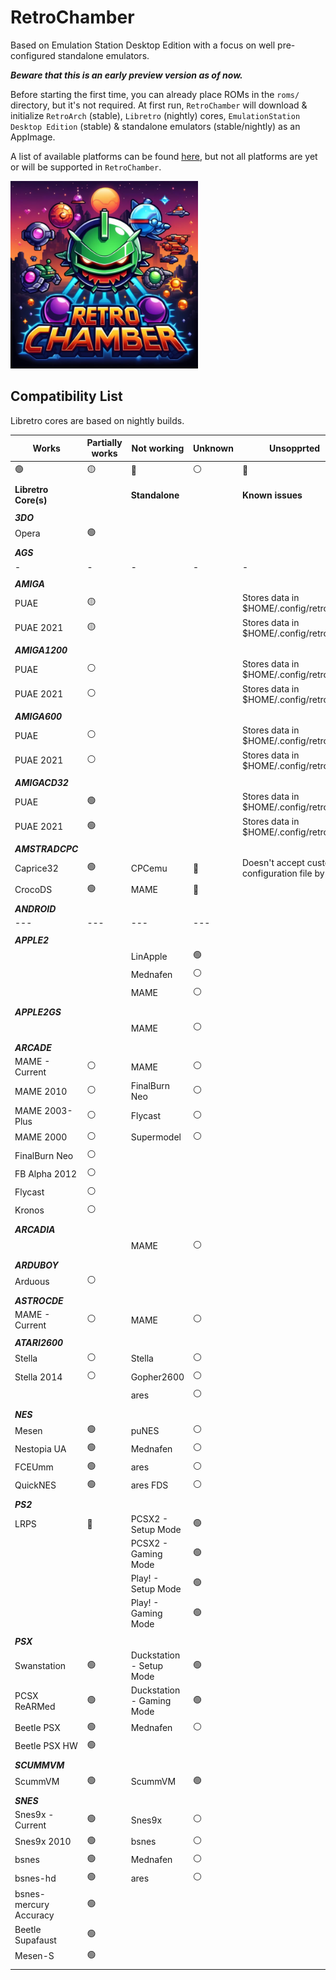 # RetroChamber

Based on Emulation Station Desktop Edition with a focus on well pre-configured standalone emulators.

***Beware that this is an early preview version as of now.***

Before starting the first time, you can already place ROMs in the `roms/` directory, but it's not required.
At first run, `RetroChamber` will download & initialize `RetroArch` (stable), `Libretro` (nightly) cores, `EmulationStation Desktop Edition` (stable) & standalone emulators (stable/nightly) as an AppImage.

A list of available platforms can be found <a href="https://gitlab.com/es-de/emulationstation-de/-/blob/master/USERGUIDE.md?ref_type=heads#supported-game-systems">here</a>, but not all platforms are yet or will be supported in `RetroChamber`.

<img src="https://raw.githubusercontent.com/swmarc/RetroChamber/main/images/retro_chamber_logo-720.jpg" width="300px">

## Compatibility List

Libretro cores are based on nightly builds.

| Works                  | Partially works | Not working               | Unknown | Unsopprted                                     |
| ---------------------- | --------------- | ------------------------- | ------- | ---------------------------------------------- |
| 🟢                      | 🟡               | 🔴                         | ⚪       | 🔵                                              |
|                        |                 |                           |         |                                                |
| **Libretro Core(s)**   |                 | **Standalone**            |         | **Known issues**                               |
|                        |                 |                           |         |                                                |
| ***3DO***              |                 |                           |         |
| Opera                  | 🟢               |                           |         |
|                        |                 |                           |         |                                                |
| ***AGS***              |                 |                           |         |
| \-                     | \-              | \-                        | \-      | \-                                             |
|                        |                 |                           |         |                                                |
| ***AMIGA***            |                 |                           |         |
| PUAE                   | 🟡               |                           |         | Stores data in $HOME/.config/retroarch         |
| PUAE 2021              | 🟡               |                           |         | Stores data in $HOME/.config/retroarch         |
|                        |                 |                           |         |                                                |
| ***AMIGA1200***        |                 |                           |         |
| PUAE                   | ⚪               |                           |         | Stores data in $HOME/.config/retroarch         |
| PUAE 2021              | ⚪               |                           |         | Stores data in $HOME/.config/retroarch         |
|                        |                 |                           |         |                                                |
| ***AMIGA600***         |                 |                           |         |
| PUAE                   | ⚪               |                           |         | Stores data in $HOME/.config/retroarch         |
| PUAE 2021              | ⚪               |                           |         | Stores data in $HOME/.config/retroarch         |
|                        |                 |                           |         |                                                |
| ***AMIGACD32***        |                 |                           |         |
| PUAE                   | 🟢               |                           |         | Stores data in $HOME/.config/retroarch         |
| PUAE 2021              | 🟢               |                           |         | Stores data in $HOME/.config/retroarch         |
|                        |                 |                           |         |                                                |
| ***AMSTRADCPC***       |                 |                           |         |
| Caprice32              | 🟢               | CPCemu                    | 🔴       | Doesn't accept custom configuration file by /c |
| CrocoDS                | 🟢               | MAME                      | 🔵       |
|                        |                 |                           |         |                                                |
| ***ANDROID***          |                 |                           |         |
| ---                    | ---             | ---                       | ---     |
|                        |                 |                           |         |                                                |
| ***APPLE2***           |                 |                           |         |
|                        |                 | LinApple                  | 🟢       |
|                        |                 | Mednafen                  | ⚪       |
|                        |                 | MAME                      | ⚪       |
|                        |                 |                           |         |                                                |
| ***APPLE2GS***         |                 |                           |         |
|                        |                 | MAME                      | ⚪       |
|                        |                 |                           |         |                                                |
| ***ARCADE***           |                 |                           |         |
| MAME - Current         | ⚪               | MAME                      | ⚪       |
| MAME 2010              | ⚪               | FinalBurn Neo             | ⚪       |
| MAME 2003-Plus         | ⚪               | Flycast                   | ⚪       |
| MAME 2000              | ⚪               | Supermodel                | ⚪       |
| FinalBurn Neo          | ⚪               |                           |         |
| FB Alpha 2012          | ⚪               |                           |         |
| Flycast                | ⚪               |                           |         |
| Kronos                 | ⚪               |                           |         |
|                        |                 |                           |         |                                                |
| ***ARCADIA***          |                 |                           |         |
|                        |                 | MAME                      | ⚪       |
|                        |                 |                           |         |                                                |
| ***ARDUBOY***          |                 |                           |         |
| Arduous                | ⚪               |                           |         |
|                        |                 |                           |         |                                                |
| ***ASTROCDE***         |                 |                           |         |
| MAME - Current         | ⚪               | MAME                      | ⚪       |
|                        |                 |                           |         |                                                |
| ***ATARI2600***        |                 |                           |         |
| Stella                 | ⚪               | Stella                    | ⚪       |
| Stella 2014            | ⚪               | Gopher2600                | ⚪       |
|                        |                 | ares                      | ⚪       |
|                        |                 |                           |         |                                                |
| ***NES***              |                 |                           |         |
| Mesen                  | 🟢               | puNES                     | ⚪       |
| Nestopia UA            | 🟢               | Mednafen                  | ⚪       |
| FCEUmm                 | 🟢               | ares                      | ⚪       |
| QuickNES               | 🟢               | ares FDS                  | ⚪       |
|                        |                 |                           |         |                                                |
| ***PS2***              |                 |                           |         |
| LRPS                   | 🔴               | PCSX2 - Setup Mode        | 🟢       |
|                        |                 | PCSX2 - Gaming Mode       | 🟢       |
|                        |                 | Play! - Setup Mode        | 🟢       |
|                        |                 | Play! - Gaming Mode       | 🟢       |
|                        |                 |                           |         |                                                |
| ***PSX***              |                 |                           |         |
| Swanstation            | 🟢               | Duckstation - Setup Mode  | 🟢       |
| PCSX ReARMed           | 🟢               | Duckstation - Gaming Mode | 🟢       |
| Beetle PSX             | 🟢               | Mednafen                  | ⚪       |
| Beetle PSX HW          | 🟢               |                           |         |
|                        |                 |                           |         |                                                |
| ***SCUMMVM***          |                 |                           |         |
| ScummVM                | 🟢               | ScummVM                   | 🟢       |
|                        |                 |                           |         |                                                |
| ***SNES***             |                 |                           |         |
| Snes9x - Current       | 🟢               | Snes9x                    | ⚪       |
| Snes9x 2010            | 🟢               | bsnes                     | ⚪       |
| bsnes                  | 🟢               | Mednafen                  | ⚪       |
| bsnes-hd               | 🟢               | ares                      | ⚪       |
| bsnes-mercury Accuracy | 🟢               |                           |         |
| Beetle Supafaust       | 🟢               |                           |         |
| Mesen-S                | 🟢               |                           |         |
|                        |                 |                           |         |                                                |
